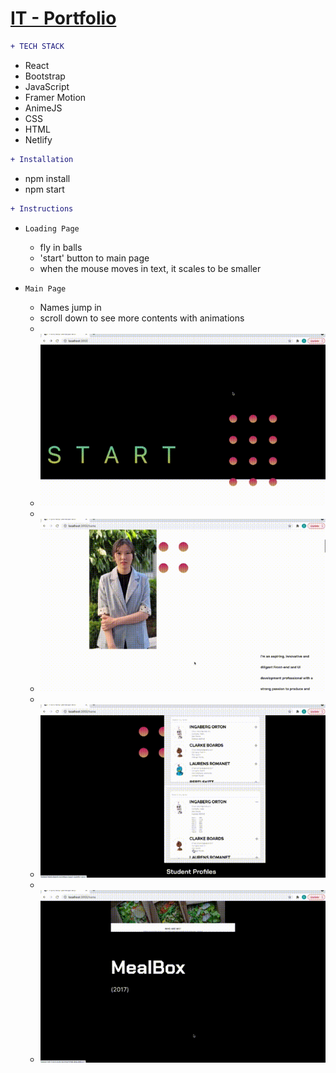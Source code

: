 # [IT - Portfolio](https://upbeat-perlman-856ff1.netlify.app/home) 

```diff
+ TECH STACK
```
* React
* Bootstrap
* JavaScript
* Framer Motion
* AnimeJS
* CSS
* HTML
* Netlify

```diff
+ Installation
```
* npm install
* npm start

```diff
+ Instructions
```

- ```Loading Page ```
  - fly in balls
  - 'start' button to main page
  -  when the mouse moves in text, it scales to be smaller
  
- ```Main Page ```
  - Names jump in
  - scroll down to see more contents with animations
  -
  - ![videos](/videos/0.gif)
  -
  - ![videos](/videos/1.gif)
  -
  - ![videos](/videos/2.gif)
  -
  - ![videos](/videos/3.gif)
